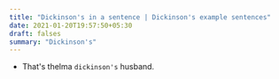 ```yaml
---
title: "Dickinson's in a sentence | Dickinson's example sentences"
date: 2021-01-20T19:57:50+05:30
draft: falses
summary: "Dickinson's"
---
```

- That's thelma `dickinson's` husband.
                 
